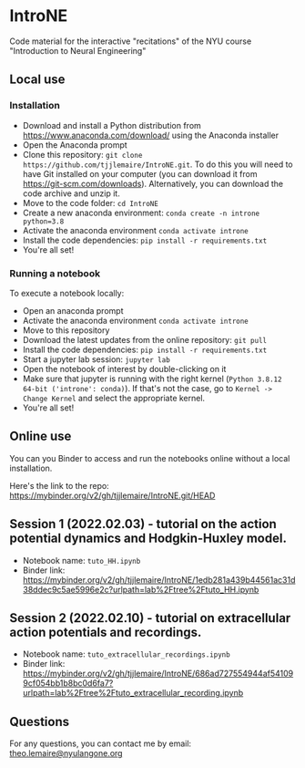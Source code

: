 # IntroNE

Code material for the interactive "recitations" of the NYU course "Introduction to Neural Engineering"

## Local use

### Installation

- Download and install a Python distribution from https://www.anaconda.com/download/ using the Anaconda installer
- Open the Anaconda prompt
- Clone this repository: `git clone https://github.com/tjjlemaire/IntroNE.git`. To do this you will need to have Git installed on your computer (you can download it from https://git-scm.com/downloads). Alternatively, you can download the code archive and unzip it.
- Move to the code folder: `cd IntroNE`
- Create a new anaconda environment: `conda create -n introne python=3.8`
- Activate the anaconda environment `conda activate introne`
- Install the code dependencies: `pip install -r requirements.txt`
- You're all set!

### Running a notebook

To execute a notebook locally:
- Open an anaconda prompt
- Activate the anaconda environment `conda activate introne`
- Move to this repository
- Download the latest updates from the online repository: `git pull`
- Install the code dependencies: `pip install -r requirements.txt`
- Start a jupyter lab session: `jupyter lab`
- Open the notebook of interest by double-clicking on it
- Make sure that jupyter is running with the right kernel (`Python 3.8.12 64-bit ('introne': conda)`). If that's not the case, go to `Kernel -> Change Kernel` and select the appropriate kernel.
- You're all set!

## Online use

You can you Binder to access and run the notebooks online without a local installation.

Here's the link to the repo: https://mybinder.org/v2/gh/tjjlemaire/IntroNE.git/HEAD

## Session 1 (2022.02.03) - tutorial on the action potential dynamics and Hodgkin-Huxley model.

- Notebook name: `tuto_HH.ipynb`
- Binder link: https://mybinder.org/v2/gh/tjjlemaire/IntroNE/1edb281a439b44561ac31d38ddec9c5ae5996e2c?urlpath=lab%2Ftree%2Ftuto_HH.ipynb

## Session 2 (2022.02.10) - tutorial on extracellular action potentials and recordings.

- Notebook name: `tuto_extracellular_recordings.ipynb`
- Binder link: https://mybinder.org/v2/gh/tjjlemaire/IntroNE/686ad727554944af541099cf054bb1b8bc0d6fa7?urlpath=lab%2Ftree%2Ftuto_extracellular_recording.ipynb

## Questions

For any questions, you can contact me by email: theo.lemaire@nyulangone.org